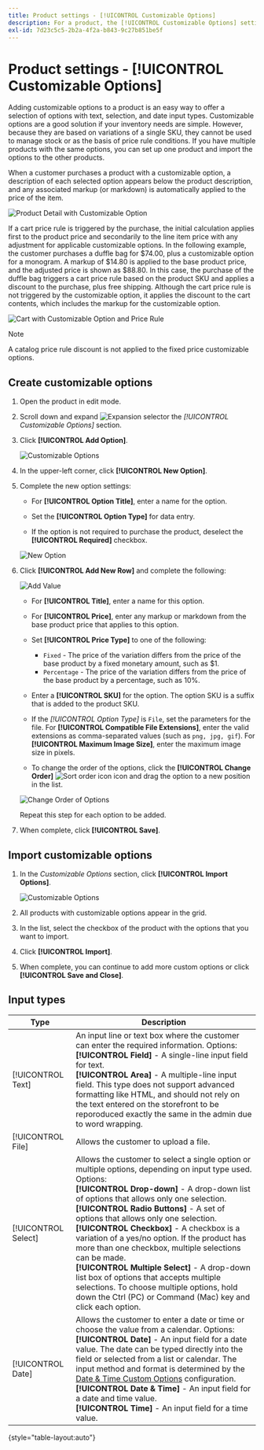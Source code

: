 ```yaml
---
title: Product settings - [!UICONTROL Customizable Options]
description: For a product, the [!UICONTROL Customizable Options] settings allow you to offer a selection of options with text, selection, and date input types.
exl-id: 7d23c5c5-2b2a-4f2a-b843-9c27b851be5f
---
```

# Product settings - [!UICONTROL Customizable Options]

Adding customizable options to a product is an easy way to offer a selection of options with text, selection, and date input types. Customizable options are a good solution if your inventory needs are simple. However, because they are based on variations of a single SKU, they cannot be used to manage stock or as the basis of price rule conditions. If you have multiple products with the same options, you can set up one product and import the options to the other products.

When a customer purchases a product with a customizable option, a description of each selected option appears below the product description, and any associated markup (or markdown) is automatically applied to the price of the item.

![Product Detail with Customizable Option](./assets/storefront-customizable-option-product-detail.png)<!-- zoom -->

If a cart price rule is triggered by the purchase, the initial calculation applies first to the product price and secondarily to the line item price with any adjustment for applicable customizable options. In the following example, the customer purchases a duffle bag for $74.00, plus a customizable option for a monogram. A markup of $14.80 is applied to the base product price, and the adjusted price is shown as $88.80. In this case, the purchase of the duffle bag triggers a cart price rule based on the product SKU and applies a discount to the purchase, plus free shipping. Although the cart price rule is not triggered by the customizable option, it applies the discount to the cart contents, which includes the markup for the customizable option.

![Cart with Customizable Option and Price Rule](./assets/storefront-customizable-option-cart-price-rule.png)<!-- zoom -->

>[!NOTE]
>
>A catalog price rule discount is not applied to the fixed price customizable options.

## Create customizable options

1. Open the product in edit mode.

1. Scroll down and expand ![Expansion selector](../assets/icon-display-expand.png) the _[!UICONTROL Customizable Options]_ section.

1. Click **[!UICONTROL Add Option]**.

   ![Customizable Options](./assets/product-customizable-options.png)<!-- zoom -->

1. In the upper-left corner, click **[!UICONTROL New Option]**.

1. Complete the new option settings:

   - For **[!UICONTROL Option Title]**, enter a name for the option.

   - Set the **[!UICONTROL Option Type]** for data entry.

   - If the option is not required to purchase the product, deselect the **[!UICONTROL Required]** checkbox.

   ![New Option](./assets/product-customizable-options-new-option.png)<!-- zoom -->

1. Click **[!UICONTROL Add New Row]** and complete the following:

   ![Add Value](./assets/product-customizable-options-add-values.png)<!-- zoom -->

   - For **[!UICONTROL Title]**, enter a name for this option.

   - For **[!UICONTROL Price]**, enter any markup or markdown from the base product price that applies to this option.

   - Set **[!UICONTROL Price Type]** to one of the following:

      - `Fixed` - The price of the variation differs from the price of the base product by a fixed monetary amount, such as $1.
      - `Percentage` - The price of the variation differs from the price of the base product by a percentage, such as 10%.

   - Enter a **[!UICONTROL SKU]** for the option. The option SKU is a suffix that is added to the product SKU.

   - If the _[!UICONTROL Option Type]_ is `File`, set the parameters for the file. For **[!UICONTROL Compatible File Extensions]**, enter the valid extensions as comma-separated values (such as `png, jpg, gif`). For **[!UICONTROL Maximum Image Size]**, enter the maximum image size in pixels.

   - To change the order of the options, click the **[!UICONTROL Change Order]** ![Sort order icon](../assets/icon-sort-order.png) icon and drag the option to a new position in the list.

   ![Change Order of Options](./assets/product-customizable-options-move.png)<!-- zoom -->

   Repeat this step for each option to be added.

1. When complete, click **[!UICONTROL Save]**.

## Import customizable options

1. In the _Customizable Options_ section, click **[!UICONTROL Import Options]**.

   ![Customizable Options](./assets/product-customizable-options.png)<!-- zoom -->

1. All products with customizable options appear in the grid.

1. In the list, select the checkbox of the product with the options that you want to import.

1. Click **[!UICONTROL Import]**.

1. When complete, you can continue to add more custom options or click **[!UICONTROL Save and Close]**.

## Input types

| Type                | Description                                                                                                                                                                                                                                                                                                                                                                                                                                                                                                                                                                                                                                                         |
|---------------------|---------------------------------------------------------------------------------------------------------------------------------------------------------------------------------------------------------------------------------------------------------------------------------------------------------------------------------------------------------------------------------------------------------------------------------------------------------------------------------------------------------------------------------------------------------------------------------------------------------------------------------------------------------------------|
| [!UICONTROL Text]   | An input line or text box where the customer can enter the required information. Options:<br />**[!UICONTROL Field]** - A  single-line input field for text.<br />**[!UICONTROL Area]** - A multiple-line input field. This type does not support advanced formatting like HTML, and should not rely on the text entered on the storefront to be reporoduced exactly the same in the admin due to word wrapping.                                                                                                                                                                                                                                                    |
| [!UICONTROL File]   | Allows the customer to upload a file.                                                                                                                                                                                                                                                                                                                                                                                                                                                                                                                                                                                                                               |
| [!UICONTROL Select] | Allows the customer to select a single option or multiple options, depending on input type used. Options:<br />**[!UICONTROL Drop-down]** - A drop-down list of options that allows only one selection.<br />**[!UICONTROL Radio Buttons]** - A set of options that allows only one selection.<br />**[!UICONTROL Checkbox]** - A checkbox is a variation of a yes/no option. If the product has more than one checkbox, multiple selections can be made.<br />**[!UICONTROL Multiple Select]** - A drop-down list box of options that accepts multiple selections. To choose multiple options, hold down the Ctrl (PC) or Command (Mac) key and click each option. |
| [!UICONTROL Date]   | Allows the customer to enter a date or time or choose the value from a calendar. Options: <br />**[!UICONTROL Date]** - An input field for a date value. The date can be typed directly into the field or selected from a list or calendar. The input method and format is determined by the [Date & Time Custom Options](https://docs.magento.com/user-guide/stores/attribute-date-time-options.html) configuration.<br />**[!UICONTROL Date & Time]** - An input field for a date and time value.<br />**[!UICONTROL Time]** - An input field for a time value.                                                                                                   |

{style="table-layout:auto"}
